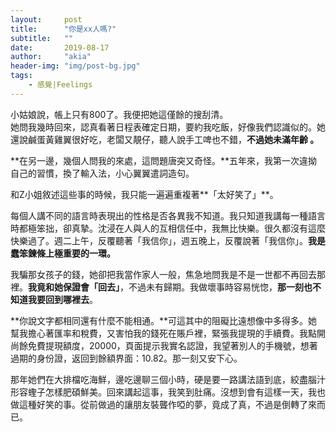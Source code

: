 ```yaml
---
layout:     post
title:      "你是xx人嗎?"
subtitle:   ""
date:       2019-08-17
author:     "akia"
header-img: "img/post-bg.jpg"
tags:
    - 感覺|Feelings
---
```


小姑娘說，帳上只有800了。我便把她這僅餘的搜刮清。    
她問我幾時回來，認真看著日程表確定日期，要約我吃飯，好像我們認識似的。她還說鹹蛋黃雞翼很好吃，老闆又靚仔，聽人說手工啤也不錯，**不過她未滿年齡 。**

**在另一邊，幾個人問我的來處，這問題唐突又奇怪。**五年來，我第一次違拗自己的習慣，換了輸入法，小心翼翼遣詞造句。

和Z小姐敘述這些事的時候，我只能一遍遍重複著**「太好笑了」**。  

每個人講不同的語言時表現出的性格是否各異我不知道。我只知道我講每一種語言時都極笨拙，卻真摯。沈浸在人與人的互相信任中，我無比快樂。很久都沒有這麼快樂過了。週二上午，反覆聽著「我信你」，週五晚上，反覆說著「我信你」。**我是蠢笨鍊條上極重要的一環。**

我騙那女孩子的錢，她卻把我當作家人一般，焦急地問我是不是一世都不再回去那裡。**我竟和她保證會「回去」**，不過未有歸期。我做壞事時容易恍惚，**那一刻也不知道我要回到哪裡去**。 


**你說文字都相同還有什麼不能相通。**可這其中的阻礙比遠想像中多得多。她幫我擔心著匯率和稅費，又害怕我的錢死在賬戶裡，緊張我提現的手續費。我點開尚餘免費提現額度，20000，頁面提示我實名認證，我望著別人的手機號，想著過期的身份證，返回到餘額界面：10.82。那一刻又安下心。 

那年她們在大排檔吃海鮮，邊吃邊聊三個小時，硬是要一路講法語到底，絞盡腦汁形容蟶子怎樣肥碩鮮美。回來講起這事，我笑到肚痛。沒想到會有這樣一天，我也做這種好笑的事。從前做過的讓朋友裝聾作啞的夢，竟成了真，不過是倒轉了來而已。 


